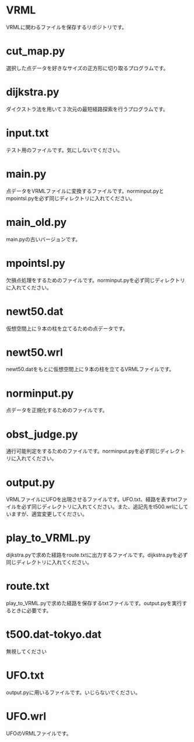 # VRML

VRMLに関わるファイルを保存するリポジトリです。

# cut_map.py

選択した点データを好きなサイズの正方形に切り取るプログラムです。

# dijkstra.py

ダイクストラ法を用いて３次元の最短経路探索を行うプログラムです。

# input.txt

テスト用のファイルです。気にしないでください。

# main.py

点データをVRMLファイルに変換するファイルです。norminput.pyとmpointsl.pyを必ず同じディレクトリに入れてください。

# main_old.py

main.pyの古いバージョンです。

# mpointsl.py

欠損点処理をするためのファイルです。norminput.pyを必ず同じディレクトリに入れてください。

# newt50.dat

仮想空間上に９本の柱を立てるための点データです。

# newt50.wrl

newt50.datをもとに仮想空間上に９本の柱を立てるVRMLファイルです。

# norminput.py

点データを正規化するためのファイルです。

# obst_judge.py

通行可能判定をするためのファイルです。norminput.pyを必ず同じディレクトリに入れてください。

# output.py

VRMLファイルにUFOを出現させるファイルです。UFO.txt、経路を表すtxtファイルを必ず同じディレクトリに入れてください。また、追記先をt500.wrlにしていますが、適宜変更してください。

# play_to_VRML.py

dijkstra.pyで求めた経路をroute.txtに出力するファイルです。dijkstra.pyを必ず同じディレクトリに入れてください。

# route.txt

play_to_VRML.pyで求めた経路を保存するtxtファイルです。output.pyを実行するときに必要です。

# t500.dat-tokyo.dat

無視してください

# UFO.txt

output.pyに用いるファイルです。いじらないでください。

# UFO.wrl

UFOのVRMLファイルです。
